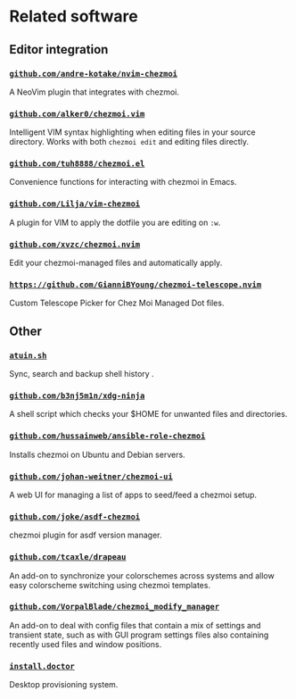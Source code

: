 # Related software

## Editor integration

### [`github.com/andre-kotake/nvim-chezmoi`](https://github.com/andre-kotake/nvim-chezmoi)

A NeoVim plugin that integrates with chezmoi.

### [`github.com/alker0/chezmoi.vim`](https://github.com/alker0/chezmoi.vim)

Intelligent VIM syntax highlighting when editing files in your source directory.
Works with both `chezmoi edit` and editing files directly.

### [`github.com/tuh8888/chezmoi.el`](https://github.com/tuh8888/chezmoi.el)

Convenience functions for interacting with chezmoi in Emacs.

### [`github.com/Lilja/vim-chezmoi`](https://github.com/Lilja/vim-chezmoi)

A plugin for VIM to apply the dotfile you are editing on `:w`.

### [`github.com/xvzc/chezmoi.nvim`](https://github.com/xvzc/chezmoi.nvim)

Edit your chezmoi-managed files and automatically apply.

### [`https://github.com/GianniBYoung/chezmoi-telescope.nvim`](https://github.com/GianniBYoung/chezmoi-telescope.nvim)

Custom Telescope Picker for Chez Moi Managed Dot files.

## Other

### [`atuin.sh`](https://atuin.sh/)

Sync, search and backup shell history .

### [`github.com/b3nj5m1n/xdg-ninja`](https://github.com/b3nj5m1n/xdg-ninja)

A shell script which checks your $HOME for unwanted files and directories.

### [`github.com/hussainweb/ansible-role-chezmoi`](https://github.com/hussainweb/ansible-role-chezmoi)

Installs chezmoi on Ubuntu and Debian servers.

### [`github.com/johan-weitner/chezmoi-ui`](https://github.com/johan-weitner/chezmoi-ui)

A web UI for managing a list of apps to seed/feed a chezmoi setup.

### [`github.com/joke/asdf-chezmoi`](https://github.com/joke/asdf-chezmoi)

chezmoi plugin for asdf version manager.

### [`github.com/tcaxle/drapeau`](https://github.com/tcaxle/drapeau)

An add-on to synchronize your colorschemes across systems and allow easy
colorscheme switching using chezmoi templates.

### [`github.com/VorpalBlade/chezmoi_modify_manager`](https://github.com/VorpalBlade/chezmoi_modify_manager)

An add-on to deal with config files that contain a mix of settings and
transient state, such as with GUI program settings files also containing
recently used files and window positions.

### [`install.doctor`](https://install.doctor)

Desktop provisioning system.
